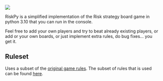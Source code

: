 ![](docs/header.png)

RiskPy is a simplified implementation of the Risk strategy board game in python 3.10 that you can run in the console.

Feel free to add your own players and try to beat already existing players, or add or your own boards, or just implement
extra rules, do bug fixes... you get it.

## Ruleset

Uses a subset of the [original game rules](docs/risk_original_rules.pdf).
The subset of rules that is used can be found [here](docs/risk_original_rules_subset.pdf).
